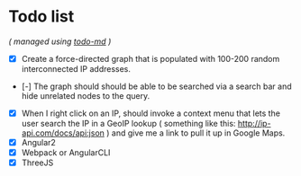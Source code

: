 # Todo list

_\( managed using [todo-md](https://github.com/Hypercubed/todo-md) \)_

- [x] Create a force-directed graph that is populated with 100-200 random interconnected IP addresses.
- [-] The graph should should be able to be searched via a search bar and hide unrelated nodes to the query.
- [x] When I right click on an IP, should invoke a context menu that lets the user search the IP in a GeoIP lookup ( something like this: http://ip-api.com/docs/api:json ) and give me a link to pull it up in Google Maps.
- [x] Angular2
- [x] Webpack or AngularCLI
- [x] ThreeJS
